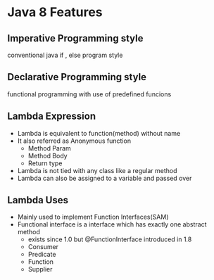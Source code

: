 # Java 8 Features

## Imperative Programming style
   conventional java if , else program style
## Declarative Programming style
   functional programming with use of predefined funcions

## Lambda Expression
   - Lambda is equivalent to function(method) without name 
   - It also referred as Anonymous function
     - Method Param
     - Method Body
     - Return type
   - Lambda is not tied with any class like a regular method
   - Lambda can also be assigned to a variable and passed over

## Lambda Uses
   - Mainly used to implement Function Interfaces(SAM)
   - Functional interface is a interface which has exactly one abstract method
     - exists since 1.0 but @FunctionInterface introduced in 1.8
     - Consumer
     - Predicate
     - Function
     - Supplier 